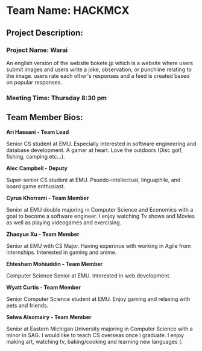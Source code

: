 # Team Name: HACKMCX

## Project Description:

### Project Name: Warai

An english version of the website bokete.jp which is a website where users 
submit images and users write a joke, observation, or punchline relating to 
the image. users rate each other's responses and a feed is created based on 
popular responses.

### Meeting Time: Thursday 8:30 pm

## Team Member Bios:

**Ari Hassani - Team Lead**

Senior CS student at EMU. Especially interested in software engineering and 
database development. A gamer at heart. Love the outdoors (Disc golf, fishing, camping etc...).

**Alec Campbell - Deputy**

Super-senior CS student at EMU. Psuedo-intellectual, linguaphile, and board game enthusiast.

**Cyrus Khorrami - Team Member**

Senior at EMU double majoring in Computer Science and Economics with a goal to become a software engineer. 
I enjoy watching Tv shows and Movies as well as playing videogames and exercising.

**Zhaoyue Xu - Team Member**

Senior at EMU with CS Major. Having experince with working in Agile from internships. Interested in gaming and anime.

**Ehtesham Mohiuddin - Team Member**

Computer Science Senior at EMU. Interested in web development. 

**Wyatt Curtis - Team Member**

Senior Computer Science student at EMU. Enjoy gaming and relaxing with pets and friends. 

**Selwa Alsomairy - Team Member**

Senior at Eastern Michigan University majoring in Computer Science with a minor in SAG. I would like to teach CS overseas once I graduate.
I enjoy making art, watching tv, baking/cooking and learning new languages (:
